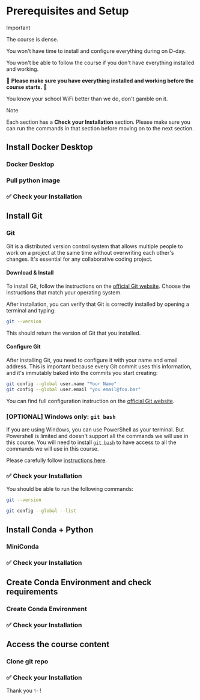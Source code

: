 # Prerequisites and Setup

> [!Important]
> The course is dense.
>
> You won't have time to install and configure everything during on D-day.
>
> You won't be able to follow the course if you don't have everything installed and working.
>
> 📣 **Please make sure you have everything installed and working before the course starts.** 📣
>
> You know your school WiFi better than we do, don't gamble on it.



> [!Note]
> Each section has a **Check your Installation** section.
> Please make sure you can run the commands in that section before moving on to the next section.

## Install Docker Desktop

### Docker Desktop

### Pull python image

### ✅ Check your Installation

## Install Git

### Git

Git is a distributed version control system that allows multiple people to work on a project at the same time without overwriting each other's changes.
It's essential for any collaborative coding project.

#### Download & Install
To install Git, follow the instructions on the [official Git website](https://git-scm.com/book/en/v2/Getting-Started-Installing-Git).
Choose the instructions that match your operating system.

After installation, you can verify that Git is correctly installed by opening a terminal and typing:

```bash
git --version
```

This should return the version of Git that you installed.

#### Configure Git

After installing Git, you need to configure it with your name and email address.
This is important because every Git commit uses this information, and it's immutably baked into the commits you start creating:

```bash
git config --global user.name "Your Name"
git config --global user.email "you email@foo.bar"
```

You can find full configuration instruction on the [official Git website](https://git-scm.com/book/en/v2/Getting-Started-First-Time-Git-Setup).

### [OPTIONAL] Windows only: `git bash`

If you are using Windows, you can use PowerShell as your terminal.
But Powershell is limited and doesn't support all the commands we will use in this course.
You will need to install [`git bash`](https://gitforwindows.org/) to have access to all the commands we will use in this course.

Please carefully follow [instructions here](https://github.com/git-for-windows/git/releases/tag/v2.42.0.windows.2).

### ✅ Check your Installation

You should be able to run the following commands:

```bash
git --version
```

```bash
git config --global --list
```

## Install Conda + Python

### MiniConda

### ✅ Check your Installation

## Create Conda Environment and check requirements

### Create Conda Environment

### ✅ Check your Installation

## Access the course content

### Clone git repo

### ✅ Check your Installation


Thank you :sparkles: !
